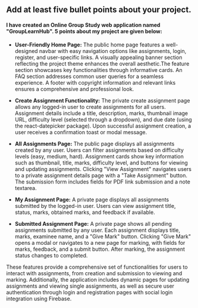## Add at least five bullet points about your project.

#### I have created an Online Group Study web application named "GroupLearnHub". 5 points about my project are given below:

- **User-Friendly Home Page:** The public home page features a well-designed navbar with easy navigation options like assignments, login, register, and user-specific links. A visually appealing banner section reflecting the project theme enhances the overall aesthetic.The feature section showcases key functionalities through informative cards. An FAQ section addresses common user queries for a seamless experience. A footer with copyright information and relevant links ensures a comprehensive and professional look.

- **Create Assignment Functionality:** The private create assignment page allows any logged-in user to create assignments for all users. Assignment details include a title, description, marks, thumbnail image URL, difficulty level (selected through a dropdown), and due date (using the react-datepicker package). Upon successful assignment creation, a user receives a confirmation toast or modal message.

- **All Assignments Page:** The public page displays all assignments created by any user. Users can filter assignments based on difficulty levels (easy, medium, hard). Assignment cards show key information such as thumbnail, title, marks, difficulty level, and buttons for viewing and updating assignments. Clicking "View Assignment" navigates users to a private assignment details page with a "Take Assignment" button. The submission form includes fields for PDF link submission and a note textarea.

- **My Assignment Page:** A private page displays all assignments submitted by the logged-in user. Users can view assignment title, status, marks, obtained marks, and feedback if available.

- **Submitted Assignment Page:** A private page shows all pending assignments submitted by any user. Each assignment displays title, marks, examinee name, and a "Give Mark" button. Clicking "Give Mark" opens a modal or navigates to a new page for marking, with fields for marks, feedback, and a submit button. After marking, the assignment status changes to completed.

These features provide a comprehensive set of functionalities for users to interact with assignments, from creation and submission to viewing and marking. Additionally, the application includes dynamic pages for updating assignments and viewing single assignments, as well as secure user authentication through login and registration pages with social login integration using Firebase.
